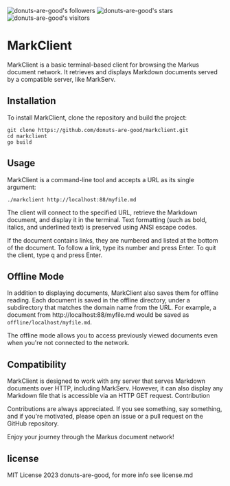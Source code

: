 ![donuts-are-good's followers](https://img.shields.io/github/followers/donuts-are-good?&color=555&style=for-the-badge&label=followers) ![donuts-are-good's stars](https://img.shields.io/github/stars/donuts-are-good?affiliations=OWNER%2CCOLLABORATOR&color=555&style=for-the-badge) ![donuts-are-good's visitors](https://komarev.com/ghpvc/?username=donuts-are-good&color=555555&style=for-the-badge&label=visitors)

# MarkClient

MarkClient is a basic terminal-based client for browsing the Markus document network. It retrieves and displays Markdown documents served by a compatible server, like MarkServ.

## Installation

To install MarkClient, clone the repository and build the project:

```shell
git clone https://github.com/donuts-are-good/markclient.git
cd markclient
go build
```
## Usage

MarkClient is a command-line tool and accepts a URL as its single argument:

```shell
./markclient http://localhost:88/myfile.md
```

The client will connect to the specified URL, retrieve the Markdown document, and display it in the terminal. Text formatting (such as bold, italics, and underlined text) is preserved using ANSI escape codes.

If the document contains links, they are numbered and listed at the bottom of the document. To follow a link, type its number and press Enter. To quit the client, type q and press Enter.

## Offline Mode

In addition to displaying documents, MarkClient also saves them for offline reading. Each document is saved in the offline directory, under a subdirectory that matches the domain name from the URL. For example, a document from http://localhost:88/myfile.md would be saved as `offline/localhost/myfile.md`.

The offline mode allows you to access previously viewed documents even when you're not connected to the network.

## Compatibility

MarkClient is designed to work with any server that serves Markdown documents over HTTP, including MarkServ. However, it can also display any Markdown file that is accessible via an HTTP GET request.
Contribution

Contributions are always appreciated. If you see something, say something, and if you're motivated, please open an issue or a pull request on the GitHub repository.

Enjoy your journey through the Markus document network!

## license
MIT License 2023 donuts-are-good, for more info see license.md
